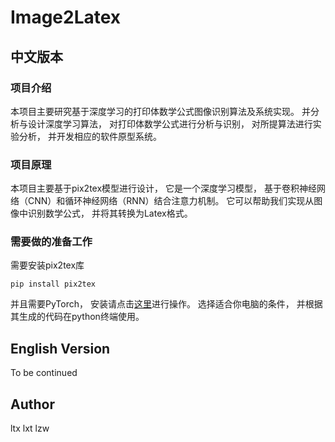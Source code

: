 # Image2Latex

## 中文版本
### 项目介绍
本项目主要研究基于深度学习的打印体数学公式图像识别算法及系统实现。
并分析与设计深度学习算法，
对打印体数学公式进行分析与识别，
对所提算法进行实验分析，
并开发相应的软件原型系统。

### 项目原理
本项目主要基于pix2tex模型进行设计，
它是一个深度学习模型，
基于卷积神经网络（CNN）和循环神经网络（RNN）结合注意力机制。
它可以帮助我们实现从图像中识别数学公式，
并将其转换为Latex格式。

### 需要做的准备工作
需要安装pix2tex库

`pip install pix2tex`

并且需要PyTorch，
安装请点击[这里](https://pytorch.org/get-started/locally/)进行操作。
选择适合你电脑的条件，
并根据其生成的代码在python终端使用。


## English Version
To be continued

## Author

ltx lxt lzw
